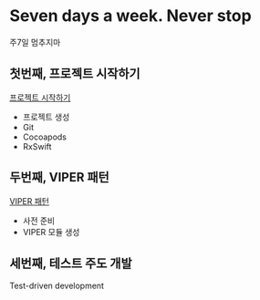 # Seven days a week. Never stop

주7일 멈추지마

## 첫번째, 프로젝트 시작하기

[프로젝트 시작하기](docs/01.howtostart.md)

- 프로젝트 생성
- Git
- Cocoapods
- RxSwift

## 두번째, VIPER 패턴

[VIPER 패턴](docs/02.viper.md)

- 사전 준비
- VIPER 모듈 생성

## 세번째, 테스트 주도 개발

Test-driven development
